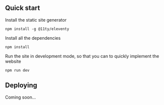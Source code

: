 ## Quick start

Install the static site generator

```
npm install -g @11ty/eleventy
```

Install all the dependencies

```
npm install
```

Run the site in development mode, so that you can to quickly implement the website

```
npm run dev
```

## Deploying

Coming soon...
